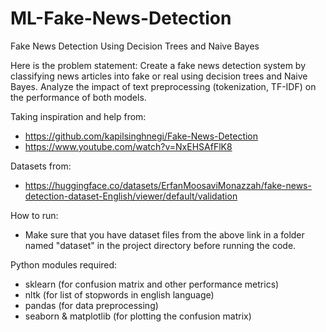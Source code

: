# ML-Fake-News-Detection

Fake News Detection Using Decision Trees and Naive Bayes


Here is the problem statement:
Create a fake news detection system by classifying news articles into fake or real using decision trees
and Naive Bayes. Analyze the impact of text preprocessing (tokenization, TF-IDF) on the performance of both
models.


Taking inspiration and help from:
- https://github.com/kapilsinghnegi/Fake-News-Detection
- https://www.youtube.com/watch?v=NxEHSAfFlK8

Datasets from:
- https://huggingface.co/datasets/ErfanMoosaviMonazzah/fake-news-detection-dataset-English/viewer/default/validation

How to run:
- Make sure that you have dataset files from the above link in a folder named "dataset" in the project directory before running the code.

Python modules required:
- sklearn (for confusion matrix and other performance metrics)
- nltk (for list of stopwords in english language)
- pandas (for data preprocessing)
- seaborn & matplotlib (for plotting the confusion matrix)
